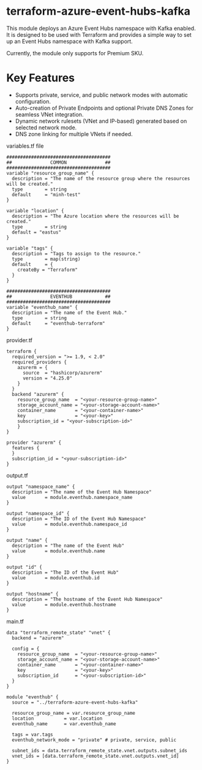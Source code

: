 # terraform-azure-event-hubs-kafka

This module deploys an Azure Event Hubs namespace with Kafka enabled. It is designed to be used with Terraform and provides a simple way to set up an Event Hubs namespace with Kafka support.

Currently, the module only supports for Premium SKU. 

# Key Features 

- Supports private, service, and public network modes with automatic configuration.
- Auto-creation of Private Endpoints and optional Private DNS Zones for seamless VNet integration.
- Dynamic network rulesets (VNet and IP-based) generated based on selected network mode.
- DNS zone linking for multiple VNets if needed.

variables.tf file 
```
######################################
##              COMMON              ##
######################################
variable "resource_group_name" {
  description = "The name of the resource group where the resources will be created."
  type        = string
  default     = "minh-test"
}

variable "location" {
  description = "The Azure location where the resources will be created."
  type        = string
  default = "eastus"
}

variable "tags" {
  description = "Tags to assign to the resource."
  type        = map(string)
  default     = {
    createBy = "Terraform"
  }
}

######################################
##              EVENTHUB            ##
######################################
variable "eventhub_name" {
  description = "The name of the Event Hub."
  type        = string
  default     = "eventhub-terraform"
}
``` 

provider.tf 
``` 
terraform {
  required_version = ">= 1.9, < 2.0"
  required_providers {
    azurerm = {
      source  = "hashicorp/azurerm"
      version = "4.25.0"
    }
  }
  backend "azurerm" {
    resource_group_name  = "<your-resource-group-name>"
    storage_account_name = "<your-storage-account-name>"
    container_name       = "<your-container-name>"
    key                  = "<your-key>"
    subscription_id = "<your-subscription-id>"
    }
}

provider "azurerm" {
  features {
  }
  subscription_id = "<your-subscription-id>"
}
``` 

output.tf 
```
output "namespace_name" {
  description = "The name of the Event Hub Namespace"
  value       = module.eventhub.namespace_name
}

output "namespace_id" {
  description = "The ID of the Event Hub Namespace"
  value       = module.eventhub.namespace_id
}  

output "name" {
  description = "The name of the Event Hub"
  value       = module.eventhub.name
}

output "id" {
  description = "The ID of the Event Hub"
  value       = module.eventhub.id
}

output "hostname" {
  description = "The hostname of the Event Hub Namespace"
  value       = module.eventhub.hostname
}
``` 

main.tf 
```
data "terraform_remote_state" "vnet" {
  backend = "azurerm"

  config = {
    resource_group_name  = "<your-resource-group-name>"
    storage_account_name = "<your-storage-account-name>"
    container_name       = "<your-container-name>"
    key                  = "<your-key>"
    subscription_id      = "<your-subscription-id>"
  }
}

module "eventhub" {
  source = "../terraform-azure-event-hubs-kafka"

  resource_group_name = var.resource_group_name
  location           = var.location
  eventhub_name      = var.eventhub_name 

  tags = var.tags 
  eventhub_network_mode = "private" # private, service, public

  subnet_ids = data.terraform_remote_state.vnet.outputs.subnet_ids 
  vnet_ids = [data.terraform_remote_state.vnet.outputs.vnet_id]
}
```
